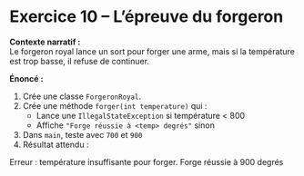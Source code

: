# Exercice 10 – L’épreuve du forgeron

**Contexte narratif :**  
Le forgeron royal lance un sort pour forger une arme, mais si la température est trop basse, il refuse de continuer.

**Énoncé :**  
1. Crée une classe `ForgeronRoyal`.  
2. Crée une méthode `forger(int temperature)` qui :  
   - Lance une `IllegalStateException` si température < 800  
   - Affiche `"Forge réussie à <temp> degrés"` sinon  
3. Dans `main`, teste avec `700` et `900`
4. Résultat attendu :

Erreur : température insuffisante pour forger.
Forge réussie à 900 degrés
